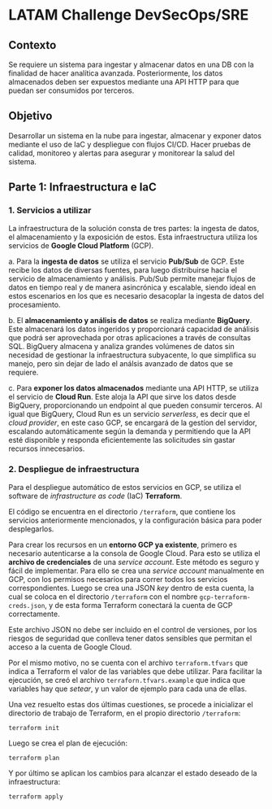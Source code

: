 # LATAM Challenge DevSecOps/SRE

## Contexto
Se requiere un sistema para ingestar y almacenar datos en una DB con la finalidad de hacer
analítica avanzada. Posteriormente, los datos almacenados deben ser expuestos mediante
una API HTTP para que puedan ser consumidos por terceros.

## Objetivo
Desarrollar un sistema en la nube para ingestar, almacenar y exponer datos mediante el uso
de IaC y despliegue con flujos CI/CD. Hacer pruebas de calidad, monitoreo y alertas para
asegurar y monitorear la salud del sistema.

## Parte 1: Infraestructura e IaC

### 1. Servicios a utilizar
La infraestructura de la solución consta de tres partes: la ingesta de datos, el almacenamiento y la exposición de estos. Esta infraestructura utiliza los servicios de **Google Cloud Platform** (GCP).

a. Para la **ingesta de datos** se utiliza el servicio **Pub/Sub** de GCP. Este recibe los datos de diversas fuentes, para luego distribuirse hacia el servicio de almacenamiento y análisis. Pub/Sub permite manejar flujos de datos en tiempo real y de manera asincrónica y escalable, siendo ideal en estos escenarios en los que es necesario desacoplar la ingesta de datos del procesamiento.

b. El **almacenamiento y análisis de datos** se realiza mediante **BigQuery**. Este almacenará los datos ingeridos y proporcionará capacidad de análisis que podrá ser aprovechada por otras aplicaciones a través de consultas SQL. BigQuery almacena y analiza grandes volúmenes de datos sin necesidad de gestionar la infraestructura subyacente, lo que simplifica su manejo, pero sin dejar de lado el análsis avanzado de datos que se requiere.

c. Para **exponer los datos almacenados** mediante una API HTTP, se utiliza el servicio de **Cloud Run**. Este aloja la API que sirve los datos desde BigQuery, proporcionando un endpoint al que pueden consumir terceros. Al igual que BigQuery, Cloud Run es un servicio *serverless*, es decir que el *cloud provider*, en este caso GCP, se encargará de la gestíon del servidor, escalando automáticamente según la demanda y permitiendo que la API esté disponible y responda eficientemente las solicitudes sin gastar recursos innecesarios.

### 2. Despliegue de infraestructura

Para el despliegue automático de estos servicios en GCP, se utiliza el software de *infrastructure as code* (IaC) **Terraform**.

El código se encuentra en el directorio `/terraform`, que contiene los servicios anteriormente mencionados, y la configuración básica para poder desplegarlos.

Para crear los recursos en un **entorno GCP ya existente**, primero es necesario autenticarse a la consola de Google Cloud. Para esto se utiliza el **archivo de credenciales** de una *service account*. Este método es seguro y fácil de implementar. Para ello se crea una *service account* manualmente en GCP, con los permisos necesarios para correr todos los servicios correspondientes. Luego se crea una JSON *key* dentro de esta cuenta, la cual se coloca en el directorio `/terraform` con el nombre `gcp-terraform-creds.json`, y de esta forma Terraform conectará la cuenta de GCP correctamente.

Este archivo JSON no debe ser incluido en el control de versiones, por los riesgos de seguridad que conlleva tener datos sensibles que permitan el acceso a la cuenta de Google Cloud.

Por el mismo motivo, no se cuenta con el archivo `terraform.tfvars` que indica a Terraform el valor de las variables que debe utilizar. Para facilitar la ejecución, se creó el archivo `terraforn.tfvars.example` que indica que variables hay que *setear*, y un valor de ejemplo para cada una de ellas.

Una vez resuelto estas dos últimas cuestiones, se procede a inicializar el directorio de trabajo de Terraform, en el propio directorio `/terraform`:
```
terraform init
 ```
 
Luego se crea el plan de ejecución:
```
terraform plan
```

Y por último se aplican los cambios para alcanzar el estado deseado de la infraestructura:
```
terraform apply
```